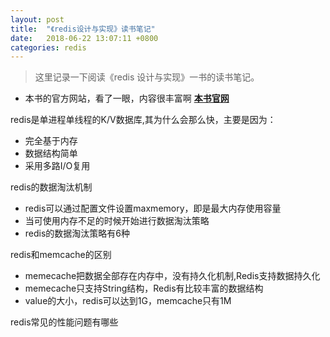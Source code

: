 ```yaml
---
layout: post
title:  "《redis设计与实现》读书笔记"
date:	2018-06-22 13:07:11 +0800
categories: redis
---
```


> 这里记录一下阅读《redis 设计与实现》一书的读书笔记。

* 本书的官方网站，看了一眼，内容很丰富啊 **[本书官网](http://redisbook.com)**

redis是单进程单线程的K/V数据库,其为什么会那么快，主要是因为：

* 完全基于内存
* 数据结构简单
* 采用多路I/O复用

redis的数据淘汰机制

* redis可以通过配置文件设置maxmemory，即是最大内存使用容量
* 当可使用内存不足的时候开始进行数据淘汰策略
* redis的数据淘汰策略有6种

redis和memcache的区别

* memecache把数据全部存在内存中，没有持久化机制,Redis支持数据持久化
* memecache只支持String结构，Redis有比较丰富的数据结构
* value的大小，redis可以达到1G，memcache只有1M

redis常见的性能问题有哪些
